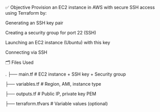 ✅ Objective
Provision an EC2 instance in AWS with secure SSH access using Terraform by:

Generating an SSH key pair

Creating a security group for port 22 (SSH)

Launching an EC2 instance (Ubuntu) with this key

Connecting via SSH

🗂️ Files Used

.
├── main.tf               # EC2 instance + SSH key + Security group

├── variables.tf          # Region, AMI, instance type

├── outputs.tf            # Public IP, private key PEM

├── terraform.tfvars      # Variable values (optional)